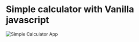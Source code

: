 # Simple calculator with Vanilla javascript

![Simple Calculator App](https://i.ibb.co/CJNq0wL/calculator.png)
